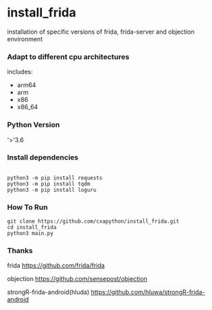 # install_frida
installation of specific versions of frida, frida-server and objection environment
### Adapt to different cpu architectures
includes:
- arm64
- arm
- x86
- x86_64
### Python Version
'>'3.6

### Install dependencies
```

python3 -m pip install requests
python3 -m pip install tqdm
python3 -m pip install loguru
```
### How To Run
```
git clone https://github.com/cxapython/install_frida.git
cd install_frida
python3 main.py
```
### Thanks
frida
https://github.com/frida/frida

objection
https://github.com/sensepost/objection

strongR-frida-android(hluda)
https://github.com/hluwa/strongR-frida-android
